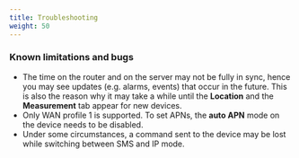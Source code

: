 ```yaml
---
title: Troubleshooting
weight: 50
---
```


### Known limitations and bugs

* The time on the router and on the server may not be fully in sync, hence you may see updates (e.g. alarms, events) that occur in the future. This is also the reason why it may take a while until the **Location** and the **Measurement** tab appear for new devices.
* Only WAN profile 1 is supported. To set APNs, the **auto APN** mode on the device needs to be disabled.
* Under some circumstances, a command sent to the device may be lost while switching between SMS and IP mode.
